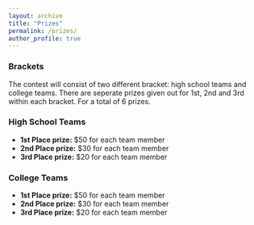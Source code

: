 ```yaml
---
layout: archive
title: "Prizes"
permalink: /prizes/
author_profile: true
---
```

### Brackets
The contest will consist of two different bracket: high school teams and college teams. There are seperate prizes given out for 1st, 2nd and 3rd within each bracket. For a total of 6 prizes.

### High School Teams
* **1st Place prize:** $50 for each team member
* **2nd Place prize:** $30 for each team member
* **3rd Place prize:** $20 for each team member

### College Teams
* **1st Place prize:** $50 for each team member
* **2nd Place prize:** $30 for each team member
* **3rd Place prize:** $20 for each team member
